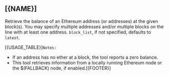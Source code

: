 ## [{NAME}]

Retrieve the balance of an Ethereum address (or addresses) at the given block(s). You may specify multiple addresses and/or multiple blocks on the line with at least one address. `block_list`, if not specified, defaults to `latest`.

[{USAGE_TABLE}]`Notes:`

- If an address has no ether at a block, the tool reports a zero balance.
- This tool retrieves information from a locally running Ethereum node or the $(FALLBACK) node, if enabled.[{FOOTER}]
